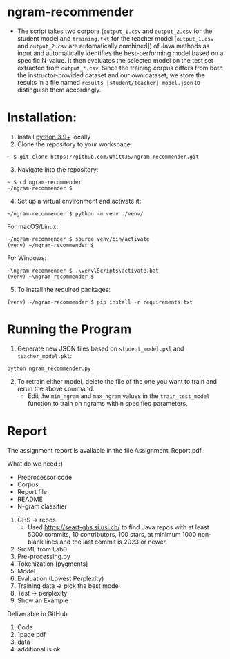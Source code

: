 # ngram-recommender
* The script takes two corpora (`output_1.csv` and `output_2.csv` for the student model and `training.txt` for the teacher model [`output_1.csv` and `output_2.csv` are automatically combined]) of Java methods as input and automatically identifies the best-performing model based on a specific N-value. It then evaluates the selected model on the test set extracted from `output_*.csv`.
Since the training corpus differs from both the instructor-provided dataset and our own dataset, we store the results in a file named `results_[student/teacher]_model.json` to distinguish them accordingly.

# Installation:
1. Install [python 3.9+](https://www.python.org/downloads/) locally
2. Clone the repository to your workspace:  
```shell
~ $ git clone https://github.com/WhittJS/ngram-recommender.git
```
3. Navigate into the repository:
```shell
~ $ cd ngram-recommender
~/ngram-recommender $
```
4. Set up a virtual environment and activate it:
```shell
~/ngram-recommender $ python -m venv ./venv/
```
For macOS/Linux:
```shell 
~/ngram-recommender $ source venv/bin/activate
(venv) ~/ngram-recommender $ 
```
For Windows:
```shell
~\ngram-recommender $ .\venv\Scripts\activate.bat
(venv) ~\ngram-recommender $ 
```

5. To install the required packages: 
```shell
(venv) ~/ngram-recommender $ pip install -r requirements.txt
```
# Running the Program
1. Generate new JSON files based on `student_model.pkl` and `teacher_model.pkl`:
```shell
python ngram_recommender.py
```
2. To retrain either model, delete the file of the one you want to train and rerun the above command.
    * Edit the `min_ngram` and `max_ngram` values in the `train_test_model` function to train on ngrams within specified parameters.

# Report

The assignment report is available in the file Assignment_Report.pdf.

What do we need :)
- Preprocessor code
- Corpus
- Report file
- README
- N-gram classifier

1. GHS -> repos
    - Used https://seart-ghs.si.usi.ch/ to find Java repos with at least 5000 commits, 10 contributors, 100 stars, at minimum 1000 non-blank lines and the last commit is 2023 or newer.
2. SrcML from Lab0
3. Pre-processing.py
4. Tokenization [pygments]
5. Model
6. Evaluation (Lowest Perplexity)
7. Training data -> pick the best model
8. Test -> perplexity
9. Show an Example

Deliverable in GitHub
1. Code
2. 1page pdf
3. data
4. additional is ok